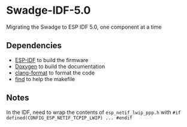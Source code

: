 # Swadge-IDF-5.0
Migrating the Swadge to ESP IDF 5.0, one component at a time

## Dependencies

* [ESP-IDF](https://github.com/espressif/esp-idf) to build the firmware
* [Doxygen](https://www.doxygen.nl/download.html) to build the documentation
* [clang-format](https://clang.llvm.org/docs/ClangFormat.html) to format the code
* [find](https://www.gnu.org/software/findutils/manual/html_mono/find.html) to help the makefile

## Notes

In the IDF, need to wrap the contents of `esp_netif_lwip_ppp.h` with `#if defined(CONFIG_ESP_NETIF_TCPIP_LWIP) ... #endif`